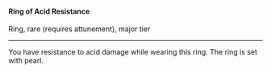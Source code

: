 #### Ring of Acid Resistance

Ring, rare (requires attunement), major tier

---

You have resistance to acid damage while wearing this ring. The ring is set with pearl.